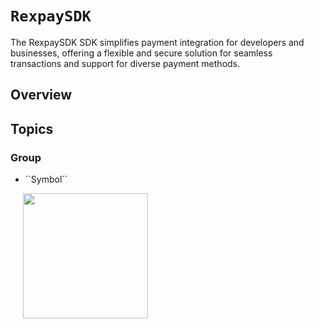 # ``RexpaySDK``

The RexpaySDK SDK simplifies payment integration for developers and businesses, offering a flexible and secure solution for seamless transactions and support for diverse payment methods.

## Overview


## Topics

### <!--@START_MENU_TOKEN@-->Group<!--@END_MENU_TOKEN@-->

- <!--@START_MENU_TOKEN@-->``Symbol``<!--@END_MENU_TOKEN@-->
<p>
    <img src="https://github.com/accelerex-developer/RexPayiOS/RexpaySDK/blob/main/ReadmeFiles/landing_page.png" width="200px" height="auto" hspace="20"/>
<!--    <img src="https://github.com/accelerex-developer/RexPayFlutter/blob/master/screenshots/card.png" width="200px" height="auto" hspace="20"/>-->
<!--     <img src="https://github.com/accelerex-developer/RexPayFlutter/blob/master/screenshots/bank.png" width="200px" height="auto" hspace="20"/>-->
</p>

